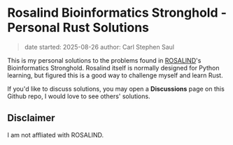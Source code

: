 # Rosalind Bioinformatics Stronghold - Personal Rust Solutions
> date started: 2025-08-26 
> author: Carl Stephen Saul

This is my personal solutions to the problems found in [ROSALIND](rosalind.info)'s Bioinformatics Stronghold.
Rosalind itself is normally designed for Python learning, but figured this is a good way to challenge myself and learn Rust.

If you'd like to discuss solutions, you may open a **Discussions** page on this Github repo, I would love to see others' solutions.

## Disclaimer
I am not affliated with ROSALIND.
